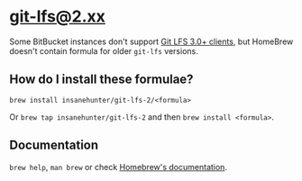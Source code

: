 # git-lfs@2.xx

Some BitBucket instances don't support [Git LFS 3.0+ clients](https://jira.atlassian.com/browse/BSERV-12989),
but HomeBrew doesn't contain formula for older `git-lfs` versions.

## How do I install these formulae?

`brew install insanehunter/git-lfs-2/<formula>`

Or `brew tap insanehunter/git-lfs-2` and then `brew install <formula>`.

## Documentation

`brew help`, `man brew` or check [Homebrew's documentation](https://docs.brew.sh).
